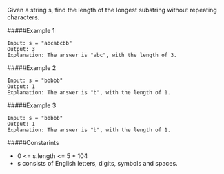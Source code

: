 Given a string s, find the length of the longest substring without repeating characters.

 
#####Example 1
```
Input: s = "abcabcbb"
Output: 3
Explanation: The answer is "abc", with the length of 3.
```

#####Example 2
```
Input: s = "bbbbb"
Output: 1
Explanation: The answer is "b", with the length of 1.
```

#####Example 3
```
Input: s = "bbbbb"
Output: 1
Explanation: The answer is "b", with the length of 1.
```

#####Constarints

- 0 <= s.length <= 5 * 104
- s consists of English letters, digits, symbols and spaces.

